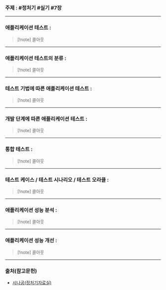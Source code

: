 ### 주제 : #정처기 #실기 #7장

___

### 애플리케이션 테스트 : 

>[!note] 콜아웃
___

### 애플리케이션 테스트의 분류 : 

>[!note] 콜아웃
___

### 테스트 기법에 따른 애플리케이션 테스트 : 

>[!note] 콜아웃
___

### 개발 단계에 따른 애플리케이션 테스트 : 

>[!note] 콜아웃
___

### 통합 테스트 : 

>[!note] 콜아웃
___

### 테스트 케이스 / 테스트 시나리오 / 테스트 오라클 : 

>[!note] 콜아웃
___

### 애플리케이션 성능 분석 : 

>[!note] 콜아웃
___

### 애플리케이션 성능 개선 : 

>[!note] 콜아웃

___

### 출처(참고문헌)

- [시나공(정처기자료실)](https://www.sinagong.co.kr/search/index?keyword=%EC%A0%95%EB%B3%B4%EC%B2%98%EB%A6%AC%EA%B8%B0%EC%82%AC+%EC%8B%A4%EA%B8%B0&site=IT&tab=total&page=1&code=000000000&idx=&term=&sdate=&edate=&order=&descending=true&research=&pds_tab_cnt=&pre_tab_cnt=&qna_tab_cnt=&exam_tab_cnt=&book_tab_cnt=&vod_tab_cnt=&board_tab_cnt=&license_code=000000000&typo=)
